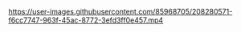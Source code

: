

https://user-images.githubusercontent.com/85968705/208280571-f6cc7747-963f-45ac-8772-3efd3ff0e457.mp4


